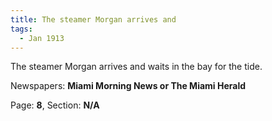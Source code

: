 ```yaml
---  
title: The steamer Morgan arrives and  
tags:  
  - Jan 1913  
---  
```

  
The steamer Morgan arrives and waits in the bay for the tide.  
  
Newspapers: **Miami Morning News or The Miami Herald**  
  
Page: **8**, Section: **N/A** 
